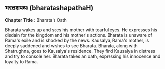 ## भरतशपथः (bharatashapathaH)
**Chapter Title** : Bharata's Oath

Bharata wakes up and sees his mother with tearful eyes. He expresses his disdain for the kingdom and his mother's actions. Bharata is unaware of Rama's exile and is shocked by the news. Kausalya, Rama's mother, is deeply saddened and wishes to see Bharata. Bharata, along with Shatrughna, goes to Kausalya's residence. They find Kausalya in distress and try to console her. Bharata takes an oath, expressing his innocence and loyalty to Rama.